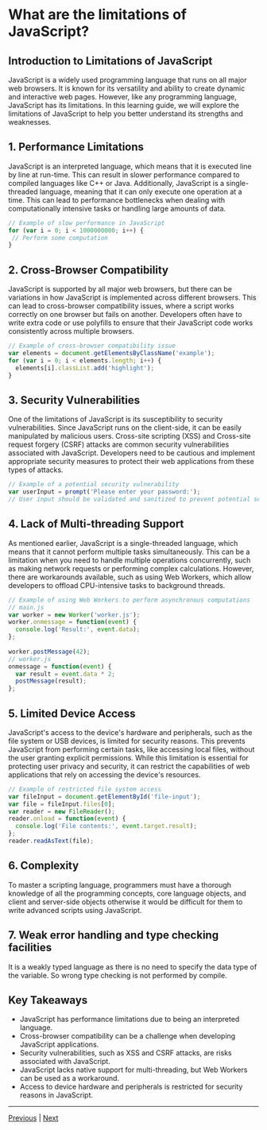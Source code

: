 # What are the limitations of JavaScript?

## Introduction to Limitations of JavaScript
JavaScript is a widely used programming language that runs on all major web browsers. It is known for its versatility and ability to create dynamic and interactive web pages. However, like any programming language, JavaScript has its limitations. In this learning guide, we will explore the limitations of JavaScript to help you better understand its strengths and weaknesses.

## 1. Performance Limitations
JavaScript is an interpreted language, which means that it is executed line by line at run-time. This can result in slower performance compared to compiled languages like C++ or Java. Additionally, JavaScript is a single-threaded language, meaning that it can only execute one operation at a time. This can lead to performance bottlenecks when dealing with computationally intensive tasks or handling large amounts of data.

```javascript
// Example of slow performance in JavaScript 
for (var i = 0; i < 1000000000; i++) { 
 // Perform some computation 
}
```

## 2. Cross-Browser Compatibility
JavaScript is supported by all major web browsers, but there can be variations in how JavaScript is implemented across different browsers. This can lead to cross-browser compatibility issues, where a script works correctly on one browser but fails on another. Developers often have to write extra code or use polyfills to ensure that their JavaScript code works consistently across multiple browsers.

```javascript
// Example of cross-browser compatibility issue
var elements = document.getElementsByClassName('example');
for (var i = 0; i < elements.length; i++) {
  elements[i].classList.add('highlight');
}
```

## 3. Security Vulnerabilities
One of the limitations of JavaScript is its susceptibility to security vulnerabilities. Since JavaScript runs on the client-side, it can be easily manipulated by malicious users. Cross-site scripting (XSS) and Cross-site request forgery (CSRF) attacks are common security vulnerabilities associated with JavaScript. Developers need to be cautious and implement appropriate security measures to protect their web applications from these types of attacks.

```javascript
// Example of a potential security vulnerability
var userInput = prompt('Please enter your password:');
// User input should be validated and sanitized to prevent potential security risks
```

## 4. Lack of Multi-threading Support
As mentioned earlier, JavaScript is a single-threaded language, which means that it cannot perform multiple tasks simultaneously. This can be a limitation when you need to handle multiple operations concurrently, such as making network requests or performing complex calculations. However, there are workarounds available, such as using Web Workers, which allow developers to offload CPU-intensive tasks to background threads.

```javascript
// Example of using Web Workers to perform asynchronous computations
// main.js
var worker = new Worker('worker.js');
worker.onmessage = function(event) {
  console.log('Result:', event.data);
};
 
worker.postMessage(42);
// worker.js
onmessage = function(event) {
  var result = event.data * 2;
  postMessage(result);
};
```

## 5. Limited Device Access
JavaScript's access to the device's hardware and peripherals, such as the file system or USB devices, is limited for security reasons. This prevents JavaScript from performing certain tasks, like accessing local files, without the user granting explicit permissions. While this limitation is essential for protecting user privacy and security, it can restrict the capabilities of web applications that rely on accessing the device's resources.

```javascript
// Example of restricted file system access
var fileInput = document.getElementById('file-input');
var file = fileInput.files[0];
var reader = new FileReader();
reader.onload = function(event) {
  console.log('File contents:', event.target.result);
};
reader.readAsText(file);
```

## 6. Complexity
To master a scripting language, programmers must have a thorough knowledge of all the programming concepts, core language objects, and client and server-side objects otherwise it would be difficult for them to write advanced scripts using JavaScript.

## 7. Weak error handling and type checking facilities
It is a weakly typed language as there is no need to specify the data type of the variable. So wrong type checking is not performed by compile.

## Key Takeaways
- JavaScript has performance limitations due to being an interpreted language.
- Cross-browser compatibility can be a challenge when developing JavaScript applications.
- Security vulnerabilities, such as XSS and CSRF attacks, are risks associated with JavaScript.
- JavaScript lacks native support for multi-threading, but Web Workers can be used as a workaround.
- Access to device hardware and peripherals is restricted for security reasons in JavaScript.

---

[Previous](./where-is-javascript-used.md) | [Next](./why-javascript-is-known-as-a-lightweight-programming-language.md)